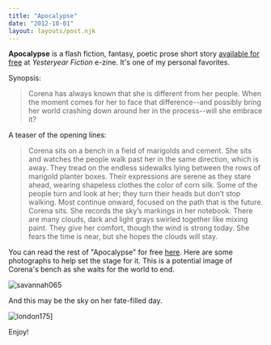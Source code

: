 ```yaml
---
title: "Apocalypse"
date: "2012-10-01"
layout: layouts/post.njk
---
```


**Apocalypse** is a flash fiction, fantasy, poetic prose short story [available for free](http://www.yesteryearfiction.com/2011/03/31211.html) at _Yesteryear Fiction_ e-zine. It's one of my personal favorites.

Synopsis:

> Corena has always known that she is different from her people. When the moment comes for her to face that difference--and possibly bring her world crashing down around her in the process--will she embrace it?

A teaser of the opening lines:

> Corena sits on a bench in a field of marigolds and cement. She sits and watches the people walk past her in the same direction, which is away. They tread on the endless sidewalks lying between the rows of marigold planter boxes. Their expressions are serene as they stare ahead, wearing shapeless clothes the color of corn silk. Some of the people turn and look at her; they turn their heads but don’t stop walking. Most continue onward, focused on the path that is the future. Corena sits. She records the sky’s markings in her notebook. There are many clouds, dark and light grays swirled together like mixing paint. They give her comfort, though the wind is strong today. She fears the time is near, but she hopes the clouds will stay.

You can read the rest of "Apocalypse" for free [here](http://www.yesteryearfiction.com/2011/03/31211.html "Yesteryear Fiction"). Here are some photographs to help set the stage for it. This is a potential image of Corena's bench as she waits for the world to end.

![](https://d2ypg8o05lff0b.cloudfront.net/wp-content/uploads/sites/3/pages/savannah0651.jpg "savannah065")

And this may be the sky on her fate-filled day.

![](https://d2ypg8o05lff0b.cloudfront.net/wp-content/uploads/sites/3/pages/london175.jpg "london175")]

Enjoy!
